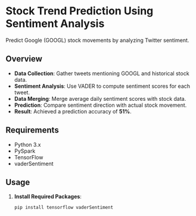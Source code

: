 # Stock Trend Prediction Using Sentiment Analysis

Predict Google (GOOGL) stock movements by analyzing Twitter sentiment.

## Overview

- **Data Collection**: Gather tweets mentioning GOOGL and historical stock data.
- **Sentiment Analysis**: Use VADER to compute sentiment scores for each tweet.
- **Data Merging**: Merge average daily sentiment scores with stock data.
- **Prediction**: Compare sentiment direction with actual stock movement.
- **Result**: Achieved a prediction accuracy of **51%**.

## Requirements

- Python 3.x
- PySpark
- TensorFlow
- vaderSentiment

## Usage

1. **Install Required Packages**:
   ```bash
   pip install tensorflow vaderSentiment
